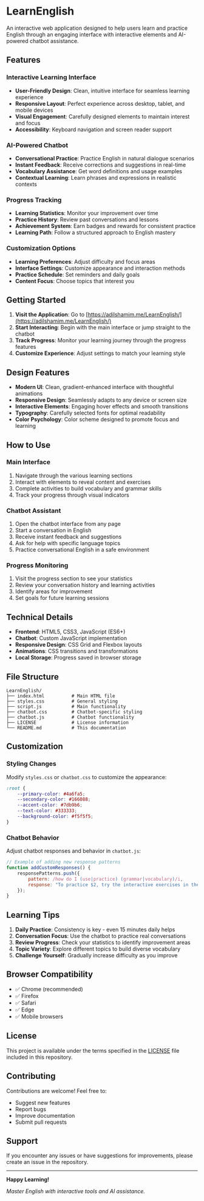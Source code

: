 # LearnEnglish

An interactive web application designed to help users learn and practice English through an engaging interface with interactive elements and AI-powered chatbot assistance.

## Features

### Interactive Learning Interface
- **User-Friendly Design**: Clean, intuitive interface for seamless learning experience
- **Responsive Layout**: Perfect experience across desktop, tablet, and mobile devices
- **Visual Engagement**: Carefully designed elements to maintain interest and focus
- **Accessibility**: Keyboard navigation and screen reader support

### AI-Powered Chatbot
- **Conversational Practice**: Practice English in natural dialogue scenarios
- **Instant Feedback**: Receive corrections and suggestions in real-time
- **Vocabulary Assistance**: Get word definitions and usage examples
- **Contextual Learning**: Learn phrases and expressions in realistic contexts

### Progress Tracking
- **Learning Statistics**: Monitor your improvement over time
- **Practice History**: Review past conversations and lessons
- **Achievement System**: Earn badges and rewards for consistent practice
- **Learning Path**: Follow a structured approach to English mastery

### Customization Options
- **Learning Preferences**: Adjust difficulty and focus areas
- **Interface Settings**: Customize appearance and interaction methods
- **Practice Schedule**: Set reminders and daily goals
- **Content Focus**: Choose topics that interest you

## Getting Started

1. **Visit the Application**: Go to [https://adilshamim.me/LearnEnglish/](https://adilshamim.me/LearnEnglish/)
2. **Start Interacting**: Begin with the main interface or jump straight to the chatbot
3. **Track Progress**: Monitor your learning journey through the progress features
4. **Customize Experience**: Adjust settings to match your learning style

## Design Features

- **Modern UI**: Clean, gradient-enhanced interface with thoughtful animations
- **Responsive Design**: Seamlessly adapts to any device or screen size
- **Interactive Elements**: Engaging hover effects and smooth transitions
- **Typography**: Carefully selected fonts for optimal readability
- **Color Psychology**: Color scheme designed to promote focus and learning

## How to Use

### Main Interface
1. Navigate through the various learning sections
2. Interact with elements to reveal content and exercises
3. Complete activities to build vocabulary and grammar skills
4. Track your progress through visual indicators

### Chatbot Assistant
1. Open the chatbot interface from any page
2. Start a conversation in English
3. Receive instant feedback and suggestions
4. Ask for help with specific language topics
5. Practice conversational English in a safe environment

### Progress Monitoring
1. Visit the progress section to see your statistics
2. Review your conversation history and learning activities
3. Identify areas for improvement
4. Set goals for future learning sessions

## Technical Details

- **Frontend**: HTML5, CSS3, JavaScript (ES6+)
- **Chatbot**: Custom JavaScript implementation
- **Responsive Design**: CSS Grid and Flexbox layouts
- **Animations**: CSS transitions and transformations
- **Local Storage**: Progress saved in browser storage

## File Structure

```
LearnEnglish/
├── index.html          # Main HTML file
├── styles.css          # General styling
├── script.js           # Main functionality
├── chatbot.css         # Chatbot-specific styling
├── chatbot.js          # Chatbot functionality
├── LICENSE             # License information
└── README.md           # This documentation
```

## Customization

### Styling Changes
Modify `styles.css` or `chatbot.css` to customize the appearance:

```css
:root {
    --primary-color: #4a6fa5;
    --secondary-color: #166088;
    --accent-color: #7db9b6;
    --text-color: #333333;
    --background-color: #f5f5f5;
}
```

### Chatbot Behavior
Adjust chatbot responses and behavior in `chatbot.js`:

```javascript
// Example of adding new response patterns
function addCustomResponses() {
    responsePatterns.push({
        pattern: /how do I (use|practice) (grammar|vocabulary)/i,
        response: "To practice $2, try the interactive exercises in the $2 section!"
    });
}
```

## Learning Tips

1. **Daily Practice**: Consistency is key - even 15 minutes daily helps
2. **Conversation Focus**: Use the chatbot to practice real conversations
3. **Review Progress**: Check your statistics to identify improvement areas
4. **Topic Variety**: Explore different topics to build diverse vocabulary
5. **Challenge Yourself**: Gradually increase difficulty as you improve

## Browser Compatibility

- ✅ Chrome (recommended)
- ✅ Firefox
- ✅ Safari
- ✅ Edge
- ✅ Mobile browsers

## License

This project is available under the terms specified in the [LICENSE](LICENSE) file included in this repository.

## Contributing

Contributions are welcome! Feel free to:
- Suggest new features
- Report bugs
- Improve documentation
- Submit pull requests

## Support

If you encounter any issues or have suggestions for improvements, please create an issue in the repository.

---

**Happy Learning!**

*Master English with interactive tools and AI assistance.*
